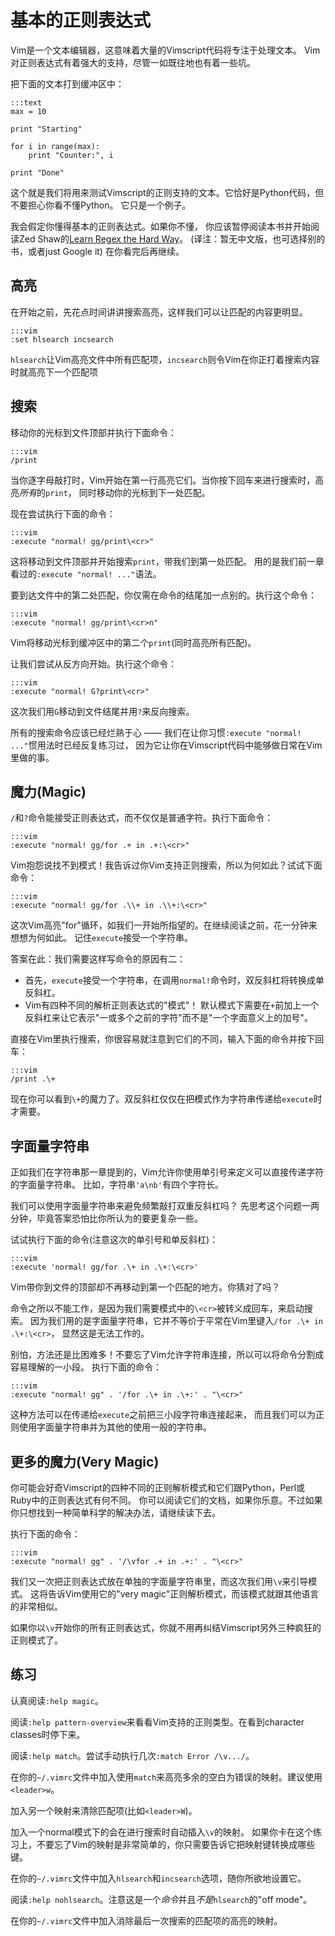 基本的正则表达式
=========================

Vim是一个文本编辑器，这意味着大量的Vimscript代码将专注于处理文本。
Vim对正则表达式有着强大的支持，尽管一如既往地也有着一些坑。

把下面的文本打到缓冲区中：

    :::text
    max = 10

    print "Starting"

    for i in range(max):
        print "Counter:", i

    print "Done"

这个就是我们将用来测试Vimscript的正则支持的文本。它恰好是Python代码，但不要担心你看不懂Python。
它只是一个例子。

我会假定你懂得基本的正则表达式。如果你不懂，
你应该暂停阅读本书并开始阅读Zed Shaw的[Learn Regex the Hard Way][regex]。
(译注：暂无中文版，也可选择别的书，或者just Google it)
在你看完后再继续。

[regex]: http://regex.learncodethehardway.org/

高亮
------------

在开始之前，先花点时间讲讲搜索高亮，这样我们可以让匹配的内容更明显。

    :::vim
    :set hlsearch incsearch

`hlsearch`让Vim高亮文件中所有匹配项，`incsearch`则令Vim在你正打着搜索内容时就高亮下一个匹配项

搜索
---------

移动你的光标到文件顶部并执行下面命令：

    :::vim
    /print

当你逐字母敲打时，Vim开始在第一行高亮它们。当你按下回车来进行搜索时，高亮*所有*的`print`，
同时移动你的光标到下一处匹配。

现在尝试执行下面的命令：

    :::vim
    :execute "normal! gg/print\<cr>"

这将移动到文件顶部并开始搜索`print`，带我们到第一处匹配。
用的是我们前一章看过的`:execute "normal! ..."`语法。

要到达文件中的第二处匹配，你仅需在命令的结尾加一点别的。执行这个命令：

    :::vim
    :execute "normal! gg/print\<cr>n"

Vim将移动光标到缓冲区中的第二个`print`(同时高亮所有匹配)。

让我们尝试从反方向开始。执行这个命令：

    :::vim
    :execute "normal! G?print\<cr>"

这次我们用`G`移动到文件结尾并用`?`来反向搜索。

所有的搜索命令应该已经烂熟于心 —— 我们在让你习惯`:execute "normal! ..."`惯用法时已经反复练习过，
因为它让你在Vimscript代码中能够做日常在Vim里做的事。

魔力(Magic)
-----

`/`和`?`命令能接受正则表达式，而不仅仅是普通字符。执行下面命令：

    :::vim
    :execute "normal! gg/for .+ in .+:\<cr>"

Vim抱怨说找不到模式！我告诉过你Vim支持正则搜索，所以为何如此？试试下面命令：

    :::vim
    :execute "normal! gg/for .\\+ in .\\+:\<cr>"

这次Vim高亮"for"循环，如我们一开始所指望的。在继续阅读之前，花一分钟来想想为何如此。
记住`execute`接受一个字符串。

答案在此：我们需要这样写命令的原因有二：

* 首先，`execute`接受一个字符串，在调用`normal!`命令时，双反斜杠将转换成单反斜杠。
* Vim有四种不同的解析正则表达式的"模式"！
  默认模式下需要在`+`前加上一个反斜杠来让它表示"一或多个之前的字符"而不是"一个字面意义上的加号"。

直接在Vim里执行搜索，你很容易就注意到它们的不同，输入下面的命令并按下回车：

    :::vim
    /print .\+

现在你可以看到`\+`的魔力了。双反斜杠仅仅在把模式作为字符串传递给`execute`时才需要。

字面量字符串
---------------

正如我们在字符串那一章提到的，Vim允许你使用单引号来定义可以直接传递字符的字面量字符串。
比如，字符串`'a\nb'`有四个字符长。

我们可以使用字面量字符串来避免频繁敲打双重反斜杠吗？
先思考这个问题一两分钟，毕竟答案恐怕比你所认为的要更复杂一些。

试试执行下面的命令(注意这次的单引号和单反斜杠)：

    :::vim
    :execute 'normal! gg/for .\+ in .\+:\<cr>'

Vim带你到文件的顶部却不再移动到第一个匹配的地方。你猜对了吗？

命令之所以不能工作，是因为我们需要模式中的`\<cr>`被转义成回车，来启动搜索。
因为我们用的是字面量字符串，它并不等价于平常在Vim里键入`/for .\+ in .\+:\<cr>`，
显然这是无法工作的。

别怕，方法还是比困难多！不要忘了Vim允许字符串连接，所以可以将命令分割成容易理解的一小段。
执行下面的命令：

    :::vim
    :execute "normal! gg" . '/for .\+ in .\+:' . "\<cr>"

这种方法可以在传递给`execute`之前把三小段字符串连接起来，
而且我们可以为正则使用字面量字符串并为其他的使用一般的字符串。

更多的魔力(Very Magic)
----------

你可能会好奇Vimscript的四种不同的正则解析模式和它们跟Python，Perl或Ruby中的正则表达式有何不同。
你可以阅读它们的文档，如果你乐意。不过如果你只想找到一种简单科学的解决办法，请继续读下去。

执行下面的命令：

    :::vim
    :execute "normal! gg" . '/\vfor .+ in .+:' . "\<cr>"

我们又一次把正则表达式放在单独的字面量字符串里，而这次我们用`\v`来引导模式。
这将告诉Vim使用它的"very magic"正则解析模式，而该模式就跟其他语言的非常相似。

如果你以`\v`开始你的所有正则表达式，你就不用再纠结Vimscript另外三种疯狂的正则模式了。

练习
---------

认真阅读`:help magic`。

阅读`:help pattern-overview`来看看Vim支持的正则类型。在看到character classes时停下来。

阅读`:help match`。尝试手动执行几次`:match Error /\v.../`。

在你的`~/.vimrc`文件中加入使用`match`来高亮多余的空白为错误的映射。建议使用`<leader>w`。

加入另一个映射来清除匹配项(比如`<leader>W`)。

加入一个normal模式下的会在进行搜索时自动插入`\v`的映射。
如果你卡在这个练习上，不要忘了Vim的映射是非常简单的，你只需要告诉它把映射键转换成哪些键。

在你的`~/.vimrc`文件中加入`hlsearch`和`incsearch`选项，随你所欲地设置它。

阅读`:help nohlsearch`。注意这是一个*命令*并且*不是*`hlsearch`的"off mode"。

在你的`~/.vimrc`文件中加入消除最后一次搜索的匹配项的高亮的映射。
